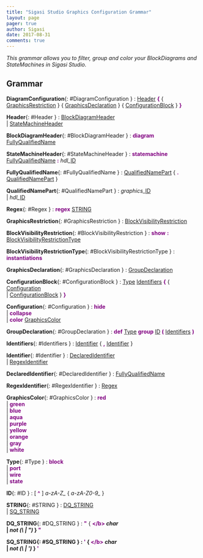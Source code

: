 ```yaml
---
title: "Sigasi Studio Graphics Configuration Grammar"
layout: page 
pager: true
author: Sigasi
date: 2017-08-31
comments: true
---
```

<em>This grammar allows you to filter, group and color your BlockDiagrams and StateMachines in Sigasi Studio.</em>  
## Grammar
  
**DiagramConfiguration**{: #DiagramConfiguration }
:	<a href="#Header">Header</a> <font color="purple"><b>{</b></font>  { <a href="#GraphicsRestriction">GraphicsRestriction</a>  }   { <a href="#GraphicsDeclaration">GraphicsDeclaration</a>  }   { <a href="#ConfigurationBlock">ConfigurationBlock</a>  }  <font color="purple"><b>}</b></font> 
  
**Header**{: #Header }
:	<a href="#BlockDiagramHeader">BlockDiagramHeader</a>   
        | <a href="#StateMachineHeader">StateMachineHeader</a> 
  
**BlockDiagramHeader**{: #BlockDiagramHeader }
:	<font color="purple"><b>diagram</b></font> <a href="#FullyQualifiedName">FullyQualifiedName</a> 
  
**StateMachineHeader**{: #StateMachineHeader }
:	<font color="purple"><b>statemachine</b></font> <a href="#FullyQualifiedName">FullyQualifiedName</a> <font color="purple"><b>:</b></font> <em>hdl\_</em><a href="#ID">ID</a> 
  
**FullyQualifiedName**{: #FullyQualifiedName }
:	<a href="#QualifiedNamePart">QualifiedNamePart</a>  { <font color="purple"><b>.</b></font> <a href="#QualifiedNamePart">QualifiedNamePart</a>  }  
  
**QualifiedNamePart**{: #QualifiedNamePart }
:	<em>graphics\_</em><a href="#ID">ID</a>   
        | <em>hdl\_</em><a href="#ID">ID</a> 
  
**Regex**{: #Regex }
:	<font color="purple"><b>regex</b></font> <a href="#STRING">STRING</a> 
  
**GraphicsRestriction**{: #GraphicsRestriction }
:	<a href="#BlockVisibilityRestriction">BlockVisibilityRestriction</a> 
  
**BlockVisibilityRestriction**{: #BlockVisibilityRestriction }
:	<font color="purple"><b>show</b></font> <font color="purple"><b>:</b></font> <a href="#BlockVisibilityRestrictionType">BlockVisibilityRestrictionType</a> 
  
**BlockVisibilityRestrictionType**{: #BlockVisibilityRestrictionType }
:	<font color="purple"><b>instantiations</b></font> 
  
**GraphicsDeclaration**{: #GraphicsDeclaration }
:	<a href="#GroupDeclaration">GroupDeclaration</a> 
  
**ConfigurationBlock**{: #ConfigurationBlock }
:	<a href="#Type">Type</a> <a href="#Identifiers">Identifiers</a> <font color="purple"><b>{</b></font>  { <a href="#Configuration">Configuration</a>   
         | <a href="#ConfigurationBlock">ConfigurationBlock</a>  }  <font color="purple"><b>}</b></font> 
  
**Configuration**{: #Configuration }
:	<font color="purple"><b>hide</b></font>   
        | <font color="purple"><b>collapse</b></font>   
        | <font color="purple"><b>color</b></font> <a href="#GraphicsColor">GraphicsColor</a> 
  
**GroupDeclaration**{: #GroupDeclaration }
:	<font color="purple"><b>def</b></font> <a href="#Type">Type</a> <font color="purple"><b>group</b></font> <a href="#ID">ID</a> <font color="purple"><b>(</b></font> <a href="#Identifiers">Identifiers</a> <font color="purple"><b>)</b></font> 
  
**Identifiers**{: #Identifiers }
:	<a href="#Identifier">Identifier</a>  { <font color="purple"><b>,</b></font> <a href="#Identifier">Identifier</a>  }  
  
**Identifier**{: #Identifier }
:	<a href="#DeclaredIdentifier">DeclaredIdentifier</a>   
        | <a href="#RegexIdentifier">RegexIdentifier</a> 
  
**DeclaredIdentifier**{: #DeclaredIdentifier }
:	<a href="#FullyQualifiedName">FullyQualifiedName</a> 
  
**RegexIdentifier**{: #RegexIdentifier }
:	<a href="#Regex">Regex</a> 
  
**GraphicsColor**{: #GraphicsColor }
:	<font color="purple"><b>red</b></font>   
        | <font color="purple"><b>green</b></font>   
        | <font color="purple"><b>blue</b></font>   
        | <font color="purple"><b>aqua</b></font>   
        | <font color="purple"><b>purple</b></font>   
        | <font color="purple"><b>yellow</b></font>   
        | <font color="purple"><b>orange</b></font>   
        | <font color="purple"><b>gray</b></font>   
        | <font color="purple"><b>white</b></font> 
  
**Type**{: #Type }
:	<font color="purple"><b>block</b></font>   
        | <font color="purple"><b>port</b></font>   
        | <font color="purple"><b>wire</b></font>   
        | <font color="purple"><b>state</b></font> 
  
**ID**{: #ID }
:	 \[ <font color="purple"><b>^</b></font>  ]  <em>a-zA-Z\_</em> { <em>a-zA-Z0-9\_</em> }  
  
**STRING**{: #STRING }
:	<a href="#DQ_STRING">DQ\_STRING</a>   
        | <a href="#SQ_STRING">SQ\_STRING</a> 
  
**DQ\_STRING**{: #DQ_STRING }
:	<font color="purple"><b>"</b></font>  { <font color="purple"><b>\</b></font> <em>char</em>  
         | <em>not (\ | ")</em> }  <font color="purple"><b>"</b></font> 
  
**SQ\_STRING**{: #SQ_STRING }
:	<font color="purple"><b>'</b></font>  { <font color="purple"><b>\</b></font> <em>char</em>  
         | <em>not (\ | ')</em> }  <font color="purple"><b>'</b></font> 
